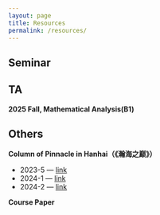 ```yaml
---
layout: page
title: Resources
permalink: /resources/
---
```


## Seminar

## TA

**2025 Fall, Mathematical Analysis(B1)**

## Others

**Column of Pinnacle in Hanhai（《瀚海之巅》）**  
- 2023-5 — <a href="#" title="Replace # with your link">link</a>  
- 2024-1 — <a href="#" title="Replace # with your link">link</a>  
- 2024-2 — <a href="#" title="Replace # with your link">link</a>

**Course Paper**


